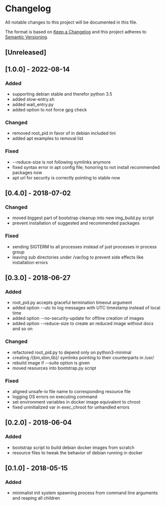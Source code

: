 # Changelog
All notable changes to this project will be documented in this file.

The format is based on [Keep a Changelog](http://keepachangelog.com/en/1.0.0/)
and this project adheres to [Semantic Versioning](http://semver.org/spec/v2.0.0.html).


## [Unreleased]

## [1.0.0] - 2022-08-14
### Added
- supporting debian stable and therefor python 3.5
- added slow-entry.sh
- added wait_entry.py
- added option to not force gpg check

### Changed
- removed root_pid in favor of in debian included tini
- added apt examples to removal list

### Fixed
- --reduce-size is not following symlinks anymore
- fixed syntax error in apt config file; honoring to not install recommended packages now
- apt url for security is correctly pointing to stable now

## [0.4.0] - 2018-07-02
### Changed
- moved biggest part of bootstrap cleanup into new img_build.py script
- prevent installation of suggested and recommended packages

### Fixed
- sending SIGTERM to all processes instead of just processes in process group
- leaving sub directories under /var/log to prevent side effects like installation errors

## [0.3.0] - 2018-06-27
### Added
- root_pid.py accepts graceful termination timeout argument
- added option --utc to log messages with UTC timestamp instead of local time
- added option --no-security-update for offline creation of images
- added option --reduce-size to create an reduced image without docs and so on

### Changed
- refactored root_pid.py to depend only on python3-minimal
- creating /{bin,sbin,lib}/ symlinks pointing to their counterparts in /usr/
- rebuild image if --suite option is given
- moved resources into bootstrap.py script

### Fixed
- aligned unsafe-io file name to corresponding resource file
- logging OS errors on executing command
- set environment variables in docker image equivalent to chroot
- fixed uninitialized var in exec_chroot for unhandled errors

## [0.2.0] - 2018-06-04
### Added
- bootstrap script to build debian docker images from scratch
- resource files to tweak the behavior of debian running in docker

## [0.1.0] - 2018-05-15
### Added
- minimalist init system spawning process from command line arguments and reaping all children
